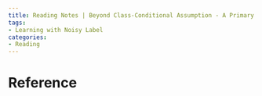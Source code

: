 ```yaml
---
title: Reading Notes | Beyond Class-Conditional Assumption - A Primary Attempt to Combat Instance-Dependent Label Noise
tags: 
- Learning with Noisy Label
categories:
- Reading
---
```




# Reference

